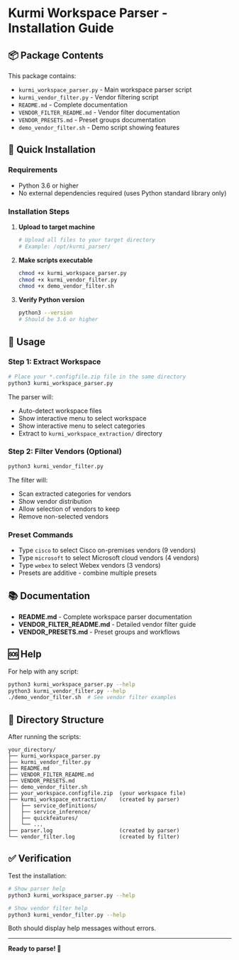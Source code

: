 # Kurmi Workspace Parser - Installation Guide

## 📦 Package Contents

This package contains:
- `kurmi_workspace_parser.py` - Main workspace parser script
- `kurmi_vendor_filter.py` - Vendor filtering script
- `README.md` - Complete documentation
- `VENDOR_FILTER_README.md` - Vendor filter documentation
- `VENDOR_PRESETS.md` - Preset groups documentation
- `demo_vendor_filter.sh` - Demo script showing features

## 🚀 Quick Installation

### Requirements
- Python 3.6 or higher
- No external dependencies required (uses Python standard library only)

### Installation Steps

1. **Upload to target machine**
   ```bash
   # Upload all files to your target directory
   # Example: /opt/kurmi_parser/
   ```

2. **Make scripts executable**
   ```bash
   chmod +x kurmi_workspace_parser.py
   chmod +x kurmi_vendor_filter.py
   chmod +x demo_vendor_filter.sh
   ```

3. **Verify Python version**
   ```bash
   python3 --version
   # Should be 3.6 or higher
   ```

## 🎯 Usage

### Step 1: Extract Workspace
```bash
# Place your *.configfile.zip file in the same directory
python3 kurmi_workspace_parser.py
```

The parser will:
- Auto-detect workspace files
- Show interactive menu to select workspace
- Show interactive menu to select categories
- Extract to `kurmi_workspace_extraction/` directory

### Step 2: Filter Vendors (Optional)
```bash
python3 kurmi_vendor_filter.py
```

The filter will:
- Scan extracted categories for vendors
- Show vendor distribution
- Allow selection of vendors to keep
- Remove non-selected vendors

### Preset Commands
- Type `cisco` to select Cisco on-premises vendors (9 vendors)
- Type `microsoft` to select Microsoft cloud vendors (4 vendors)
- Type `webex` to select Webex vendors (3 vendors)
- Presets are additive - combine multiple presets

## 📚 Documentation

- **README.md** - Complete workspace parser documentation
- **VENDOR_FILTER_README.md** - Detailed vendor filter guide
- **VENDOR_PRESETS.md** - Preset groups and workflows

## 🆘 Help

For help with any script:
```bash
python3 kurmi_workspace_parser.py --help
python3 kurmi_vendor_filter.py --help
./demo_vendor_filter.sh  # See vendor filter examples
```

## 📂 Directory Structure

After running the scripts:
```
your_directory/
├── kurmi_workspace_parser.py
├── kurmi_vendor_filter.py
├── README.md
├── VENDOR_FILTER_README.md
├── VENDOR_PRESETS.md
├── demo_vendor_filter.sh
├── your_workspace.configfile.zip  (your workspace file)
├── kurmi_workspace_extraction/    (created by parser)
│   ├── service_definitions/
│   ├── service_inference/
│   ├── quickfeatures/
│   └── ...
├── parser.log                     (created by parser)
└── vendor_filter.log              (created by filter)
```

## ✅ Verification

Test the installation:
```bash
# Show parser help
python3 kurmi_workspace_parser.py --help

# Show vendor filter help
python3 kurmi_vendor_filter.py --help
```

Both should display help messages without errors.

---

**Ready to parse! 🚀**
